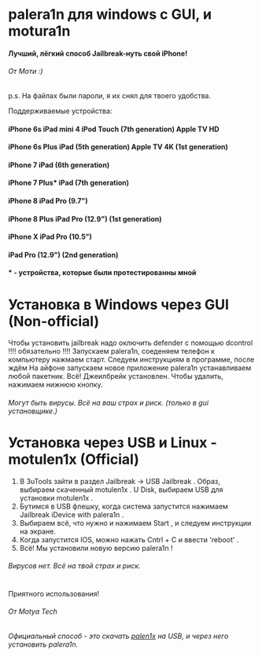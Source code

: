 # palera1n для windows с GUI, и motura1n

#### Лучший, лёгкий способ Jailbreak-нуть свой iPhone!

###### От Моти :)

p.s. На файлах были пароли, я их снял для твоего удобства.

Поддерживаемые устройства: 
#### iPhone 6s                        iPad mini 4                            iPod Touch (7th generation)                Apple TV HD
#### iPhone 6s Plus	               iPad (5th generation)                                                             Apple TV 4K (1st generation)
#### iPhone 7		               iPad (6th generation)
#### iPhone 7 Plus*	               iPad (7th generation)
#### iPhone 8	                     iPad Pro (9.7")
#### iPhone 8 Plus	               iPad Pro (12.9") (1st generation)
#### iPhone X                         iPad Pro (10.5")
####                                 iPad Pro (12.9") (2nd generation)

#### * - устройства, которые были протестированны мной

# Установка в Windows через GUI (Non-official)

Чтобы установить jailbreak надо оключить defender с помощью dcontrol !!!! обязательно !!!!
Запускаем palera1n, соеденяем телефон к компьютеру нажмаем старт. Следуем инструкциям в программе, после ждём
На айфоне запускаем новое приложение palera1n устанавливаем любой пакетник.
Всё! Джеилбрейк установлен. Чтобы удалить, нажимаем нижнюю кнопку.

###### Могут быть вирусы. Всё на ваш страх и риск. (только в gui установщике.)

# Установка через USB и Linux - motulen1x (Official)

1. В 3uTools зайти в раздел Jailbreak -> USB Jailbreak . Образ, выбираем скаченный motulen1x . U Disk, выбираем USB для установки motulen1x .
2. Бутимся в USB флешку, когда система запустится нажимаем Jailbreak iDevice with palera1n .
3. Выбираем всё, что нужно и нажимаем Start , и следуем инструкции на экране.
4. Когда запустится IOS, можно нажать Cntrl + C и ввести 'reboot' .
5. Всё! Мы установили новую версию palera1n !

###### Вирусов нет. Всё на твой страх и риск.

#

Приятного использования!
###### От Motya Tech

###### Официальный способ - это скачать [palen1x](https://github.com/palera1n/palen1x) на USB, и через него установить palera1n.



